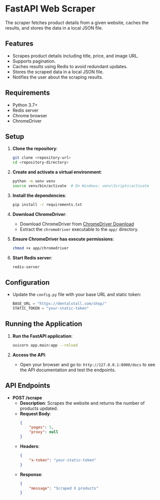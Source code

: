 # FastAPI Web Scraper

The scraper fetches product details from a given website, caches the results, and stores the data in a local JSON file.

## Features

- Scrapes product details including title, price, and image URL.
- Supports pagination.
- Caches results using Redis to avoid redundant updates.
- Stores the scraped data in a local JSON file.
- Notifies the user about the scraping results.

## Requirements

- Python 3.7+
- Redis server
- Chrome browser
- ChromeDriver

## Setup

1. **Clone the repository**:
    ```sh
    git clone <repository-url>
    cd <repository-directory>
    ```

2. **Create and activate a virtual environment**:
    ```sh
    python -m venv venv
    source venv/bin/activate  # On Windows: venv\Scripts\activate
    ```

3. **Install the dependencies**:
    ```sh
    pip install -r requirements.txt
    ```

4. **Download ChromeDriver**:
    - Download ChromeDriver from [ChromeDriver Download](https://web.archive.org/web/20240604123329/https://googlechromelabs.github.io/chrome-for-testing/#beta)
    - Extract the `chromedriver` executable to the `app/` directory.

5. **Ensure ChromeDriver has execute permissions**:
    ```sh
    chmod +x app/chromedriver
    ```

6. **Start Redis server**:
    ```sh
    redis-server
    ```

## Configuration

- Update the `config.py` file with your base URL and static token:
    ```python
    BASE_URL = "https://dentalstall.com/shop/"
    STATIC_TOKEN = "your-static-token"
    ```

## Running the Application

1. **Run the FastAPI application**:
    ```sh
    uvicorn app.main:app --reload
    ```

2. **Access the API**:
    - Open your browser and go to: `http://127.0.0.1:8000/docs` to see the API documentation and test the endpoints.

## API Endpoints

- **POST /scrape**
    - **Description**: Scrapes the website and returns the number of products updated.
    - **Request Body**:
        ```json
        {
            "pages": 5,
            "proxy": null
        }
        ```
    - **Headers**: 
        ```json
        {
            "x-token": "your-static-token"
        }
        ```
    - **Response**:
        ```json
        {
            "message": "Scraped X products"
        }
        ```